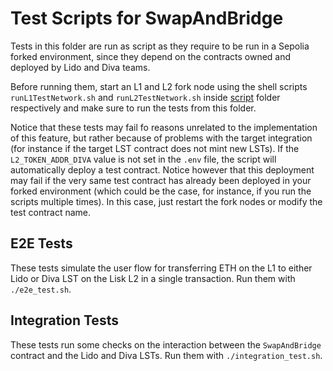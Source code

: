 # Test Scripts for SwapAndBridge

Tests in this folder are run as script as they require to be run in a Sepolia forked environment, since they depend on the contracts owned and deployed by Lido and Diva teams.

Before running them, start an L1 and L2 fork node using the shell scripts `runL1TestNetwork.sh` and `runL2TestNetwork.sh` inside [script](../..) folder respectively and make sure to run the tests from this folder.

Notice that these tests may fail fo reasons unrelated to the implementation of this feature, but rather because of problems with the target integration (for instance if the target LST contract does not mint new LSTs). If the `L2_TOKEN_ADDR_DIVA` value is not set in the `.env` file, the script will automatically deploy a test contract. Notice however that this deployment may fail if the very same test contract has already been deployed in your forked environment (which could be the case, for instance, if you run the scripts multiple times). In this case, just restart the fork nodes or modify the test contract name.

## E2E Tests

These tests simulate the user flow for transferring ETH on the L1 to either Lido or Diva LST on the Lisk L2 in a single transaction. Run them with `./e2e_test.sh`.

## Integration Tests

These tests run some checks on the interaction between the `SwapAndBridge` contract and the Lido and Diva LSTs. Run them with `./integration_test.sh`.
